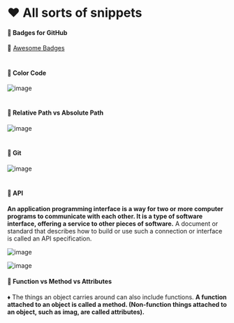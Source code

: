 # ❤️ All sorts of snippets

#### :pushpin: Badges for GitHub
 🔗 [Awesome Badges](https://dev.to/envoy_/150-badges-for-github-pnk)

#
#### :pushpin: Color Code
![image](https://user-images.githubusercontent.com/106166065/193448469-9e0aaf60-6df2-4bcc-a6de-2164966a8e32.png)

# 
#### :pushpin: Relative Path vs Absolute Path
![image](https://user-images.githubusercontent.com/106166065/193448655-78ad2712-b206-403f-841d-c5f84a115596.png)

# 
#### :pushpin: Git
![image](https://user-images.githubusercontent.com/106166065/193448714-e3e39729-f650-43f2-8487-b9d659231d91.png)


# 
#### :pushpin: API
**An application programming interface is a way for two or more computer programs to communicate with each other. It is a type of software interface, offering a service to other pieces of software.** A document or standard that describes how to build or use such a connection or interface is called an API specification.

![image](https://user-images.githubusercontent.com/106166065/193448966-22f1c9ae-03fa-42a0-82f2-73c710eb0295.png)

![image](https://user-images.githubusercontent.com/106166065/193448916-59a787ee-b309-4acb-80e8-8b69ac8e877d.png)


####  :pushpin: Function vs Method vs Attributes
:diamonds: The things an object carries around can also include functions. 
**A function attached to an object is called a method. (Non-function things attached to an object, such as imag, are called attributes).**


